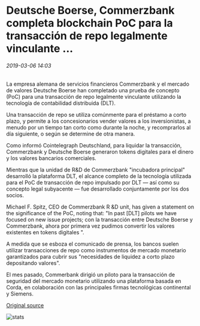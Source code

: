 # Deutsche Boerse, Commerzbank completa blockchain PoC para la transacción de repo legalmente vinculante ...

###### 2019-03-06 14:03

La empresa alemana de servicios financieros Commerzbank y el mercado de valores Deutsche Boerse han completado una prueba de concepto (PoC) para una transacción de repo legalmente vinculante utilizando la tecnología de contabilidad distribuida (DLT).

Una transacción de repo se utiliza comúnmente para el préstamo a corto plazo, y permite a los concesionarios vender valores a los inversionistas, a menudo por un tiempo tan corto como durante la noche, y recomprarlos al día siguiente, o según se determine de otra manera.

Como informó Cointelegraph Deutschland, para liquidar la transacción, Commerzbank y Deutsche Boerse generaron tokens digitales para el dinero y los valores bancarios comerciales.

Mientras que la unidad de R&D de Commerzbank "incubadora principal" desarrolló la plataforma DLT, el alcance completo de la tecnología utilizada para el PoC de transacción de repo impulsado por DLT — así como su concepto legal subyacente — fue desarrollado conjuntamente por los dos socios.

Michael F. Spitz, CEO de Commerzbank R &D unit, has given a statement on the significance of the PoC, noting that: "In past \[DLT\] pilots we have focused on new issue projects; con la transacción entre Deutsche Boerse y Commerzbank, ahora por primera vez pudimos convertir los valores existentes en tokens digitales ".

A medida que se esboza el comunicado de prensa, los bancos suelen utilizar transacciones de repo como instrumentos de mercado monetario garantizados para cubrir sus "necesidades de liquidez a corto plazo depositando valores".

El mes pasado, Commerbank dirigió un piloto para la transacción de seguridad del mercado monetario utilizando una plataforma basada en Corda, en colaboración con las principales firmas tecnológicas continental y Siemens.

[Original source](https://cointelegraph.com/news/deutsche-boerse-commerzbank-complete-blockchain-poc-for-legally-binding-repo-transaction)

![stats](https://c.statcounter.com/11760860/0/a89fa40b/1/ "stats")